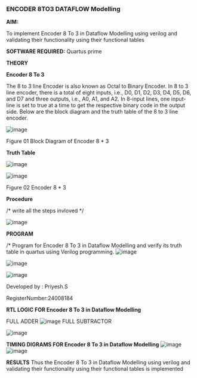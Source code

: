 ### ENCODER 8TO3 DATAFLOW Modelling

**AIM:**

To implement  Encoder 8 To 3 in Dataflow Modelling using verilog and validating their functionality using their functional tables

**SOFTWARE REQUIRED:** Quartus prime

**THEORY**

**Encoder 8 To 3**

The 8 to 3 line Encoder is also known as Octal to Binary Encoder. In 8 to 3 line encoder, there is a total of eight inputs, i.e., D0, D1, D2, D3, D4, D5, D6, and D7 and three outputs, i.e., A0, A1, and A2. In 8-input lines, one input-line is set to true at a time to get the respective binary code in the output side. Below are the block diagram and the truth table of the 8 to 3 line encoder.

![image](https://github.com/naavaneetha/ENCODER8TO3DATAFLOW/assets/154305477/0bc242c1-eb9e-4c47-afe5-30428470efc3)

Figure 01  Block Diagram of Encoder 8 * 3

**Truth Table**


![image](https://github.com/user-attachments/assets/11d67b9b-a322-4829-868b-020c03ef3080)


![image](https://github.com/user-attachments/assets/68120722-c070-4447-8eea-43485b374f7c)

Figure 02  Encoder 8 * 3

**Procedure**

/* write all the steps invloved */


![image](https://github.com/user-attachments/assets/877a1067-4fcc-4972-997b-e5ba93b3a670)


**PROGRAM**

/* Program for Encoder 8 To 3 in Dataflow Modelling and verify its truth table in quartus using Verilog programming. 
![image](https://github.com/user-attachments/assets/806129f7-46fc-4595-98d9-b7bfde0fcb79)

![image](https://github.com/user-attachments/assets/6cd8ea9b-bfde-4923-b260-cd474f61c31b)

![image](https://github.com/user-attachments/assets/ef2ee9a1-9e9b-4a2a-9ec7-2d759ade2461)

Developed by : Priyesh.S 

RegisterNumber:24008184


**RTL LOGIC FOR Encoder 8 To 3 in Dataflow Modelling**

FULL ADDER
![image](https://github.com/user-attachments/assets/8da2ec94-3ef8-4260-8cbf-df4acaee49aa)
FULL SUBTRACTOR


![image](https://github.com/user-attachments/assets/022aba95-b7b5-45c8-ad79-0538ff3b7848)


**TIMING DIGRAMS FOR Encoder 8 To 3 in Dataflow Modelling**
![image](https://github.com/user-attachments/assets/76bd5f15-0f4b-4023-a78d-c19fa719119b)
![image](https://github.com/user-attachments/assets/aab26bfc-020e-45e0-9f6a-4dfcc86a7b43)

**RESULTS**
Thus the Encoder 8 To 3 in Dataflow Modelling using verilog and validating their functionality using their functional tables is implemented



